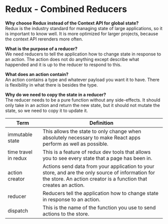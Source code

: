 # Redux - Combined Reducers

__Why choose Redux instead of the Context API for global state?__  
Redux is the industry standard for managing state of large applications, so it is important to know well. It is more optimized for larger projects, because the context API rerenders more often.  

__What is the purpose of a reducer?__  
We need reducers to tell the application how to change state in response to an action. The action does not do anything except describe what happended and it is up to the reducer to respond to this.  

__What does an action contain?__  
An action contains a type and whatever payload you want it to have. There is flexibility in what there is besides the type.  

__Why do we need to copy the state in a reducer?__  
The reducer needs to be a pure function without any side-effects. It should only take in an action and return the new state, but it should not mutate the state, so we need to copy it to update it.  


|Term | Definition |  
|---|---|
| immutable state | This allows the state to only change when absolutely necessary to make React apps perform as well as possible.|
| time travel in redux | This is a feature of redux dev tools that allows you to see every state that a page has been in.|
| action creator | Actions send data from your application to your store, and are the only source of information for the store. An action creator is a function that creates an action. |
| reducer | Reducers tell the application how to change state in response to an action. |
| dispatch | This is the name of the function you use to send actions to the store. |